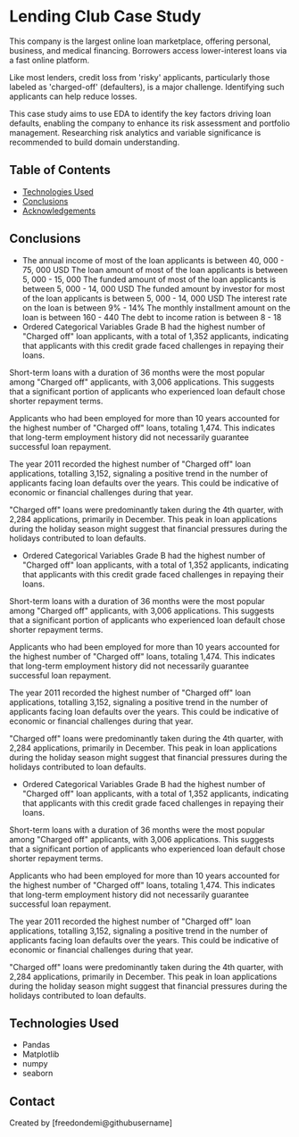 # Lending Club Case Study
> 
This company is the largest online loan marketplace, offering personal, business, and medical financing. Borrowers access lower-interest loans via a fast online platform.

Like most lenders, credit loss from 'risky' applicants, particularly those labeled as 'charged-off' (defaulters), is a major challenge. Identifying such applicants can help reduce losses.

This case study aims to use EDA to identify the key factors driving loan defaults, enabling the company to enhance its risk assessment and portfolio management. Researching risk analytics and variable significance is recommended to build domain understanding.


## Table of Contents
* [Technologies Used](#technologies-used)
* [Conclusions](#conclusions)
* [Acknowledgements](#acknowledgements)


<!-- You don't have to answer all the questions - just the ones relevant to your project. -->

## Conclusions
- The annual income of most of the loan applicants is between 40, 000 - 75, 000 USD
The loan amount of most of the loan applicants is between 5, 000 - 15, 000
The funded amount of most of the loan applicants is between 5, 000 - 14, 000 USD
The funded amount by investor for most of the loan applicants is between 5, 000 - 14, 000 USD
The interest rate on the loan is between 9% - 14%
The monthly installment amount on the loan is between 160 - 440
The debt to income ration is between 8 - 18
- Ordered Categorical Variables
Grade B had the highest number of "Charged off" loan applicants, with a total of 1,352 applicants, indicating that applicants with this credit grade faced challenges in repaying their loans.

Short-term loans with a duration of 36 months were the most popular among "Charged off" applicants, with 3,006 applications. This suggests that a significant portion of applicants who experienced loan default chose shorter repayment terms.

Applicants who had been employed for more than 10 years accounted for the highest number of "Charged off" loans, totaling 1,474. This indicates that long-term employment history did not necessarily guarantee successful loan repayment.

The year 2011 recorded the highest number of "Charged off" loan applications, totalling 3,152, signaling a positive trend in the number of applicants facing loan defaults over the years. This could be indicative of economic or financial challenges during that year.

"Charged off" loans were predominantly taken during the 4th quarter, with 2,284 applications, primarily in December. This peak in loan applications during the holiday season might suggest that financial pressures during the holidays contributed to loan defaults.
- Ordered Categorical Variables
Grade B had the highest number of "Charged off" loan applicants, with a total of 1,352 applicants, indicating that applicants with this credit grade faced challenges in repaying their loans.

Short-term loans with a duration of 36 months were the most popular among "Charged off" applicants, with 3,006 applications. This suggests that a significant portion of applicants who experienced loan default chose shorter repayment terms.

Applicants who had been employed for more than 10 years accounted for the highest number of "Charged off" loans, totaling 1,474. This indicates that long-term employment history did not necessarily guarantee successful loan repayment.

The year 2011 recorded the highest number of "Charged off" loan applications, totalling 3,152, signaling a positive trend in the number of applicants facing loan defaults over the years. This could be indicative of economic or financial challenges during that year.

"Charged off" loans were predominantly taken during the 4th quarter, with 2,284 applications, primarily in December. This peak in loan applications during the holiday season might suggest that financial pressures during the holidays contributed to loan defaults.
- Ordered Categorical Variables
Grade B had the highest number of "Charged off" loan applicants, with a total of 1,352 applicants, indicating that applicants with this credit grade faced challenges in repaying their loans.

Short-term loans with a duration of 36 months were the most popular among "Charged off" applicants, with 3,006 applications. This suggests that a significant portion of applicants who experienced loan default chose shorter repayment terms.

Applicants who had been employed for more than 10 years accounted for the highest number of "Charged off" loans, totaling 1,474. This indicates that long-term employment history did not necessarily guarantee successful loan repayment.

The year 2011 recorded the highest number of "Charged off" loan applications, totalling 3,152, signaling a positive trend in the number of applicants facing loan defaults over the years. This could be indicative of economic or financial challenges during that year.

"Charged off" loans were predominantly taken during the 4th quarter, with 2,284 applications, primarily in December. This peak in loan applications during the holiday season might suggest that financial pressures during the holidays contributed to loan defaults.

<!-- You don't have to answer all the questions - just the ones relevant to your project. -->


## Technologies Used
- Pandas
- Matplotlib
- numpy  
- seaborn 



## Contact
Created by [freedondemi@githubusername]
